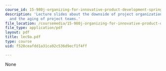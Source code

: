 ```yaml
---
course_id: 15-980j-organizing-for-innovative-product-development-spring-2007
description: 'Lecture slides about the downside of project organization: conformity
  and the aging of project teams.'
file_location: /coursemedia/15-980j-organizing-for-innovative-product-development-spring-2007/f528ceafdd1a31ca92c536d9ecf1f4ff_lec9a.pdf
file_type: application/pdf
layout: pdf
title: lec9a.pdf
type: course
uid: f528ceafdd1a31ca92c536d9ecf1f4ff

---
```

None